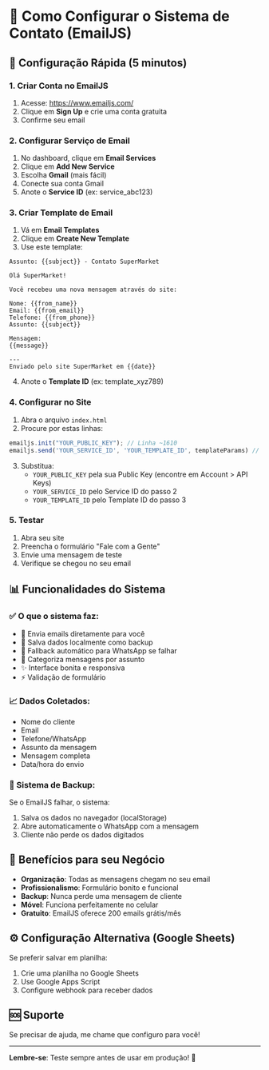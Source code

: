 # 📧 Como Configurar o Sistema de Contato (EmailJS)

## 🚀 Configuração Rápida (5 minutos)

### 1. Criar Conta no EmailJS
1. Acesse: https://www.emailjs.com/
2. Clique em **Sign Up** e crie uma conta gratuita
3. Confirme seu email

### 2. Configurar Serviço de Email
1. No dashboard, clique em **Email Services**
2. Clique em **Add New Service**
3. Escolha **Gmail** (mais fácil)
4. Conecte sua conta Gmail
5. Anote o **Service ID** (ex: service_abc123)

### 3. Criar Template de Email
1. Vá em **Email Templates**
2. Clique em **Create New Template**
3. Use este template:

```
Assunto: {{subject}} - Contato SuperMarket

Olá SuperMarket!

Você recebeu uma nova mensagem através do site:

Nome: {{from_name}}
Email: {{from_email}}
Telefone: {{from_phone}}
Assunto: {{subject}}

Mensagem:
{{message}}

---
Enviado pelo site SuperMarket em {{date}}
```

4. Anote o **Template ID** (ex: template_xyz789)

### 4. Configurar no Site
1. Abra o arquivo `index.html`
2. Procure por estas linhas:
```javascript
emailjs.init("YOUR_PUBLIC_KEY"); // Linha ~1610
emailjs.send('YOUR_SERVICE_ID', 'YOUR_TEMPLATE_ID', templateParams) // Linha ~1660
```

3. Substitua:
   - `YOUR_PUBLIC_KEY` pela sua Public Key (encontre em Account > API Keys)
   - `YOUR_SERVICE_ID` pelo Service ID do passo 2
   - `YOUR_TEMPLATE_ID` pelo Template ID do passo 3

### 5. Testar
1. Abra seu site
2. Preencha o formulário "Fale com a Gente"
3. Envie uma mensagem de teste
4. Verifique se chegou no seu email

## 📊 Funcionalidades do Sistema

### ✅ O que o sistema faz:
- 📧 Envia emails diretamente para você
- 💾 Salva dados localmente como backup
- 📱 Fallback automático para WhatsApp se falhar
- 🎯 Categoriza mensagens por assunto
- ✨ Interface bonita e responsiva
- ⚡ Validação de formulário

### 📈 Dados Coletados:
- Nome do cliente
- Email
- Telefone/WhatsApp
- Assunto da mensagem
- Mensagem completa
- Data/hora do envio

### 🔄 Sistema de Backup:
Se o EmailJS falhar, o sistema:
1. Salva os dados no navegador (localStorage)
2. Abre automaticamente o WhatsApp com a mensagem
3. Cliente não perde os dados digitados

## 🎯 Benefícios para seu Negócio

- **Organização**: Todas as mensagens chegam no seu email
- **Profissionalismo**: Formulário bonito e funcional
- **Backup**: Nunca perde uma mensagem de cliente
- **Móvel**: Funciona perfeitamente no celular
- **Gratuito**: EmailJS oferece 200 emails grátis/mês

## ⚙️ Configuração Alternativa (Google Sheets)

Se preferir salvar em planilha:
1. Crie uma planilha no Google Sheets
2. Use Google Apps Script
3. Configure webhook para receber dados

## 🆘 Suporte

Se precisar de ajuda, me chame que configuro para você!

---
**Lembre-se**: Teste sempre antes de usar em produção! 🧪